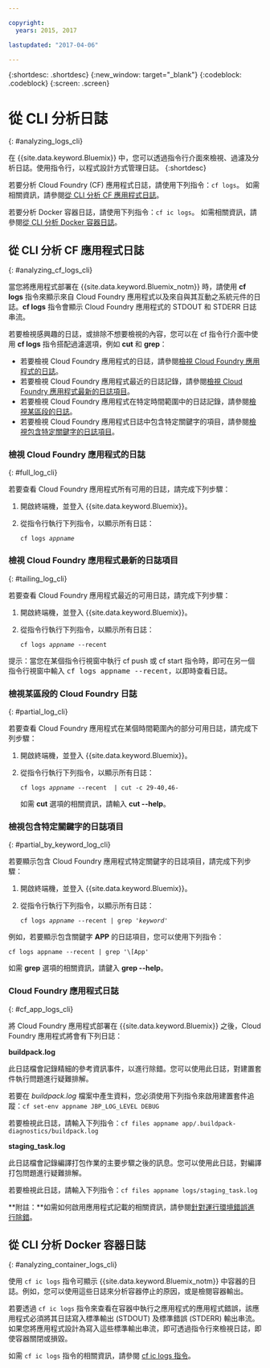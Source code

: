 ```yaml
---

copyright:
  years: 2015, 2017

lastupdated: "2017-04-06"

---
```



{:shortdesc: .shortdesc}
{:new_window: target="_blank"}
{:codeblock: .codeblock}
{:screen: .screen}

# 從 CLI 分析日誌
{: #analyzing_logs_cli}

在 {{site.data.keyword.Bluemix}} 中，您可以透過指令行介面來檢視、過濾及分析日誌。使用指令行，以程式設計方式管理日誌。
{:shortdesc}

若要分析 Cloud Foundry (CF) 應用程式日誌，請使用下列指令：`cf logs`。
如需相關資訊，請參閱[從 CLI 分析 CF 應用程式日誌](logging_view_cli.html#analyzing_cf_logs_cli)。

若要分析 Docker 容器日誌，請使用下列指令：`cf ic logs`。
如需相關資訊，請參閱[從 CLI 分析 Docker 容器日誌](logging_view_cli.html#analyzing_container_logs_cli)。


## 從 CLI 分析 CF 應用程式日誌
{: #analyzing_cf_logs_cli}

當您將應用程式部署在 {{site.data.keyword.Bluemix_notm}} 時，請使用 **cf logs** 指令來顯示來自 Cloud Foundry 應用程式以及來自與其互動之系統元件的日誌。**cf logs** 指令會顯示 Cloud Foundry 應用程式的 STDOUT 和 STDERR 日誌串流。

若要檢視感興趣的日誌，或排除不想要檢視的內容，您可以在 cf 指令行介面中使用 **cf logs** 指令搭配過濾選項，例如 **cut** 和 **grep**：

* 若要檢視 Cloud Foundry 應用程式的日誌，請參閱[檢視 Cloud Foundry 應用程式的日誌](logging_view_cli.html#full_log_cli)。
* 若要檢視 Cloud Foundry 應用程式最近的日誌記錄，請參閱[檢視 Cloud Foundry 應用程式最新的日誌項目](logging_view_cli.html#tailing_log_cli)。
* 若要檢視 Cloud Foundry 應用程式在特定時間範圍中的日誌記錄，請參閱[檢視某區段的日誌](logging_view_cli.html#partial_log_cli)。
* 若要檢視 Cloud Foundry 應用程式日誌中包含特定關鍵字的項目，請參閱[檢視包含特定關鍵字的日誌項目](logging_view_cli.html#partial_by_keyword_log_cli)。


### 檢視 Cloud Foundry 應用程式的日誌
{: #full_log_cli}

若要查看 Cloud Foundry 應用程式所有可用的日誌，請完成下列步驟：

1. 開啟終端機，並登入 {{site.data.keyword.Bluemix}}。

2. 從指令行執行下列指令，以顯示所有日誌：

   <pre class="pre screen"><code>cf logs <var class="keyword varname">appname</var></code></pre>
   
   
### 檢視 Cloud Foundry 應用程式最新的日誌項目
{: #tailing_log_cli}

若要查看 Cloud Foundry 應用程式最近的可用日誌，請完成下列步驟：

1. 開啟終端機，並登入 {{site.data.keyword.Bluemix}}。

2. 從指令行執行下列指令，以顯示所有日誌：

     <pre class="pre screen"><code>cf logs <var class="keyword varname">appname</var> --recent</code></pre>

<div class="note tip"><span class="tiptitle">提示：</span>當您在某個指令行視窗中執行 <span class="keyword cmdname">cf push</span> 或 <span class="keyword cmdname">cf start</span> 指令時，即可在另一個指令行視窗中輸入 <samp class="ph codeph">cf logs appname --recent</samp>，以即時查看日誌。</div>


### 檢視某區段的 Cloud Foundry 日誌
{: #partial_log_cli}

若要查看 Cloud Foundry 應用程式在某個時間範圍內的部分可用日誌，請完成下列步驟：

1. 開啟終端機，並登入 {{site.data.keyword.Bluemix}}。

2. 從指令行執行下列指令，以顯示所有日誌：

    <pre class="pre screen"><code>cf logs <var class="keyword varname">appname</var> --recent  | cut -c 29-40,46-</code></pre>
    
    如需 **cut** 選項的相關資訊，請輸入 **cut --help**。


### 檢視包含特定關鍵字的日誌項目
{: #partial_by_keyword_log_cli}

若要顯示包含 Cloud Foundry 應用程式特定關鍵字的日誌項目，請完成下列步驟：

1. 開啟終端機，並登入 {{site.data.keyword.Bluemix}}。

2. 從指令行執行下列指令，以顯示所有日誌：

    <pre class="pre screen"><code>cf logs <var class="keyword varname">appname</var> --recent | grep '<var class="keyword varname">keyword</var>'</code></pre>
    

例如，若要顯示包含關鍵字 **APP** 的日誌項目，您可以使用下列指令：

<pre class="pre screen"><code>cf logs appname --recent | grep '\[App'
</code></pre>

如需 **grep** 選項的相關資訊，請鍵入 **grep --help**。


### Cloud Foundry 應用程式日誌
{: #cf_app_logs_cli}

將 Cloud Foundry 應用程式部署在 {{site.data.keyword.Bluemix}} 之後，Cloud Foundry 應用程式將會有下列日誌：

**buildpack.log**

此日誌檔會記錄精細的參考資訊事件，以進行除錯。您可以使用此日誌，對建置套件執行問題進行疑難排解。

若要在 *buildpack.log* 檔案中產生資料，您必須使用下列指令來啟用建置套件追蹤：`cf set-env appname JBP_LOG_LEVEL DEBUG`
   
若要檢視此日誌，請輸入下列指令：`cf files appname app/.buildpack-diagnostics/buildpack.log`


**staging_task.log**

此日誌檔會記錄編譯打包作業的主要步驟之後的訊息。您可以使用此日誌，對編譯打包問題進行疑難排解。

若要檢視此日誌，請輸入下列指令：`cf files appname logs/staging_task.log`


**附註：**如需如何啟用應用程式記載的相關資訊，請參閱[針對運行環境錯誤進行除錯](/docs/debug/index.html#debugging-runtime-errors)。

## 從 CLI 分析 Docker 容器日誌
{: #analyzing_container_logs_cli}

使用 `cf ic logs` 指令可顯示 {{site.data.keyword.Bluemix_notm}} 中容器的日誌。例如，您可以使用這些日誌來分析容器停止的原因，或是檢閱容器輸出。 

若要透過 `cf ic logs` 指令來查看在容器中執行之應用程式的應用程式錯誤，該應用程式必須將其日誌寫入標準輸出 (STDOUT) 及標準錯誤 (STDERR) 輸出串流。如果您將應用程式設計為寫入這些標準輸出串流，即可透過指令行來檢視日誌，即使容器關閉或損毀。

如需 `cf ic logs` 指令的相關資訊，請參閱 [cf ic logs 指令](/docs/containers/container_cli_reference_cfic.html#container_cli_reference_cfic__logs)。


